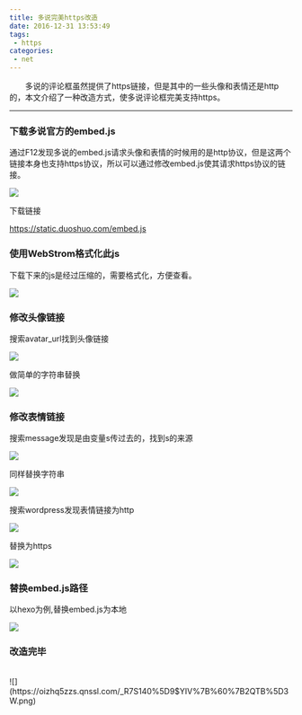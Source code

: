 ```yaml
---
title: 多说完美https改造
date: 2016-12-31 13:53:49
tags:
 - https
categories:
 - net
---
```

　　多说的评论框虽然提供了https链接，但是其中的一些头像和表情还是http的，本文介绍了一种改造方式，使多说评论框完美支持https。
<!--more-->

---
### 下载多说官方的embed.js
通过F12发现多说的embed.js请求头像和表情的时候用的是http协议，但是这两个链接本身也支持https协议，所以可以通过修改embed.js使其请求https协议的链接。

![](https://oizhq5zzs.qnssl.com/duoshuohttps1.png)

下载链接

https://static.duoshuo.com/embed.js
### 使用WebStrom格式化此js
下载下来的js是经过压缩的，需要格式化，方便查看。

![](https://oizhq5zzs.qnssl.com/QQ%E6%88%AA%E5%9B%BE20161231140730.png)
### 修改头像链接
搜索avatar_url找到头像链接

![](https://oizhq5zzs.qnssl.com/%60H7K86%7DWMPS21XQ%7D%7B%250MT1X.png)

做简单的字符串替换

![](https://oizhq5zzs.qnssl.com/DCAKGWZHPQFA0MA%5D6%5B2Z%5DRN.png)
### 修改表情链接
搜索message发现是由变量s传过去的，找到s的来源

![](https://oizhq5zzs.qnssl.com/@S5I_WIB%5BBCGNF_ZVI0OEFV.png)

同样替换字符串

![](https://oizhq5zzs.qnssl.com/%7D%5B3A1H9%257B%7B%60~%5BHK_%28%29%294V7.png)

搜索wordpress发现表情链接为http

![](https://oizhq5zzs.qnssl.com/B%60E$%7BM4SM%7BM1N@1Q%258K%7DLCA.png)

替换为https

![](https://oizhq5zzs.qnssl.com/2Q47DJ@%7BR%5DX0%28%60%7DH%6042ML@S.png)

### 替换embed.js路径

以hexo为例,替换embed.js为本地

![](https://oizhq5zzs.qnssl.com/82G@B7%5B%7BOD880CY92JASYV7.png)

### 改造完毕
<br>
![](https://oizhq5zzs.qnssl.com/_R7S140%5D9$YIV%7B%60%7B2QTB%5D3W.png)

